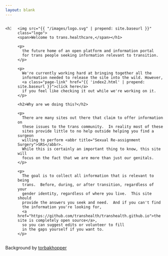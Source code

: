 ```yaml
---
layout: blank
---
```


<div class="construction heroine">
  <div class="content row small-12 columns">
    
    <h1>
<!--
    <span class="site-logo">
      <i></i><i></i><i></i>
    </span>
-->
    <img src="{{ "/images/logo.svg" | prepend: site.baseurl }}" class="logo">
    <span>Welcome to trans.healthcare,</span></h1>

    <p>
      the future home of an open platform and information portal
      for trans people seeking information relevant to transition.
    </p>

    <p>
      We're currently working hard at bringing together all the
      information needed to release the site into the wild. However,
      <a class="page-link" href="{{ 'index2.html' | prepend: site.baseurl }}">click here</a>
      if you feel like checking it out while we're working on it.
    </p>

    <h2>Why are we doing this?</h2>

    <p>
      There are many sites out there that claim to offer information on
      these issues to the trans community.  In reality most of these
      sites provide little to no help outside helping you find a surgeon
      willing to perform <abbr title="Sexual Re-assignment Surgery">SRS</abbr>.
      While this is certainly an important thing to know, this site will
      focus on the fact that we are more than just our genitals.
    </p>

    <p>
      The goal is to collect all information that is relevant to being 
      trans.  Before, during, or after transition, regardless of your
      gender identity, regardless of where you live.  This site should
      provide the answers you seek and need.  And if you can't find 
      the information you're looking for, 
      <a href="https://github.com/transhealth/transhealth.github.io">the site is completely open source</a>, 
      so you can suggest edits or volunteer to fill
      in the gaps yourself if you want to.
    </p>

  </div>
  <div class="row small-12 columns">
    <p class="text-right">Background by <a href="https://www.flickr.com/photos/gazeronly/14511581936/">torbakhopper</a></p>
  </div>
</div>

